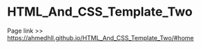 # HTML_And_CSS_Template_Two
Page link >> https://ahmedhll.github.io/HTML_And_CSS_Template_Two/#home
